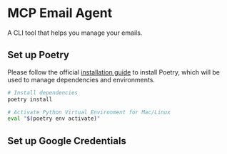 # MCP Email Agent

A CLI tool that helps you manage your emails.

## Set up Poetry

Please follow the official [installation guide](https://python-poetry.org/docs/#installation) to install Poetry, which will be used to manage dependencies and environments.

```bash
# Install dependencies
poetry install
```

```bash
# Activate Python Virtual Environment for Mac/Linux
eval "$(poetry env activate)"
```

## Set up Google Credentials
